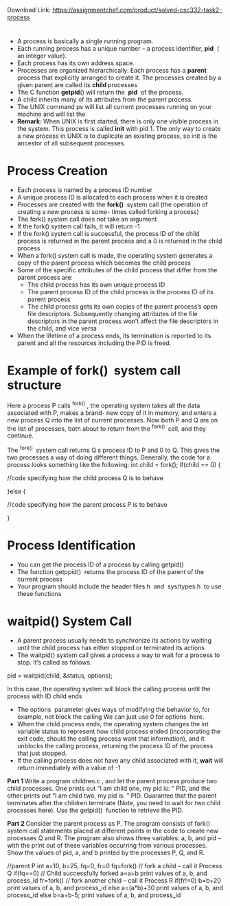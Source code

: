Download Link: https://assignmentchef.com/product/solved-csc332-task2-process
<br>
<h1></h1>

<ul>

 <li>A process is basically a single running program.</li>

 <li>Each running process has a unique number – a process identifier, ​<strong>pid</strong> ​ (​ an integer value).</li>

 <li>Each process has its own address space.</li>

 <li>Processes are organized hierarchically. Each process has a ​<strong>parent </strong>​process that explicitly arranged to create it. The processes created by a given parent are called its ​<strong>child </strong>​processes</li>

 <li>The C function ​<strong>getpid</strong>()​ will return the ​ ​<strong>pid</strong> ​ of the process.​</li>

 <li>A child inherits many of its attributes from the parent process.</li>

 <li>The UNIX command ​ps will list all current processes running on your machine and will list the ​ ​</li>

 <li>​<strong>Remark: </strong>​When UNIX is first started, there is only one visible process in the system. This process is called ​<strong>init</strong> with​ ​pid 1.​ The only way to create a new process in UNIX is to duplicate an existing process, so ​init is the ancestor of all subsequent processes.​</li>

</ul>

<h1>Process Creation</h1>

<ul>

 <li>Each process is named by a process ID number</li>

 <li>A unique process ID is allocated to each process when it is created</li>

 <li>Processes are created with the ​<strong>fork()</strong> ​ system call (the operation of creating a new process is some-​ times called forking a process)</li>

 <li>The ​fork() system call does not take an argument​</li>

 <li>If the ​fork() system call fails, it will return -1​</li>

 <li>If the ​fork() system call is successful, the process ID of the child process is returned in the parent​ process and a 0 is returned in the child process</li>

 <li>When a ​fork() system call is made, the operating system generates a copy of the parent process​ which becomes the child process</li>

 <li>Some of the specific attributes of the child process that differ from the parent process are:

  <ul>

   <li>The child process has its own unique process ID</li>

   <li>The parent process ID of the child process is the process ID of its parent process</li>

   <li>The child process gets its own copies of the parent process’s open file descriptors. Subsequently changing attributes of the file descriptors in the parent process won’t affect the file descriptors in the child, and vice versa</li>

  </ul></li>

 <li>When the lifetime of a process ends, its termination is reported to its parent and all the resources including the PID is freed.</li>

</ul>

<h1>Example of fork() ​ system call structure​</h1>

Here a process P calls <sup>fork()</sup>​ ,​ the operating system takes all the data associated with P, makes a brand- new copy of it in memory, and enters a new process Q into the list of current processes. Now both P and Q are on the list of processes, both about to return from the <sup>fork() </sup>​ call, and they continue.​

The <sup>fork() </sup>​ system call returns Q s process ID to P and 0 to Q. This gives the two processes a way of​      doing different things. Generally, the code for a process looks something like the following: int child = fork();  if(child == 0) {

//code specifying how the child process Q is to behave

}else {

//code specifying how the parent process P is to behave

}

<h1>Process Identification</h1>

<ul>

 <li>You can get the process ID of a process by calling getpid()​</li>

 <li>The function getppid() ​ returns the process ID of the parent of the current process​</li>

 <li>Your program should include the header files h ​ and ​ sys/types.h ​       to use these functions​</li>

</ul>

<h1>waitpid() System Call​</h1>

<ul>

 <li>A parent process usually needs to synchronize its actions by waiting until the child process has either stopped or terminated its actions</li>

 <li>The waitpid() system call gives a process a way to wait for a process to stop. It’s called as follows.</li>

</ul>

pid = waitpid(child, &amp;status, options);

In this case, the operating system will block the calling process until the process with ID child ends

<ul>

 <li>The options ​ parameter gives ways of modifying the behavior to, for example, not block the calling​ We can just use 0 for options ​         ​here.</li>

 <li>When the child​ process ends,​ the operating system changes the int variable status​        to​ represent how child process ended (incorporating the exit code, should the calling process want that information), and it unblocks the calling process, returning the process ID of the process that just stopped.</li>

 <li>If the calling process does not have any child associated with it, <strong>wait</strong>​ will return immediately with a​ value of -1</li>

</ul>




<strong>Part 1 </strong>Write​ a program children.c​ ,​ and let the parent process produce two child processes. One prints out “I am child one, my pid is: ” PID, and the other prints out “I am child two, my pid is: ” PID. Guarantee that the parent terminates after the children terminate (Note, you need to wait for two child processes here). Use the getpid() ​ function to retrieve the PID.​

<strong>Part 2 </strong>Consider​ the parent process as P. The program consists of fork() system call statements placed at different points in the code to create new processes Q and R. The program also shows three variables: a, b, and pid – with the print out of these variables occurring from various processes. Show the values of pid, a, and b printed by the processes P, Q, and R.

//parent P  int a=10, b=25, fq=0, fr=0  fq=fork() // fork a child – call it Process Q  if(fq==0) // Child successfully forked    a=a+b print values of a, b, and process_id    fr=fork() // fork another child – call it Process R    if(fr!=0)      b=b+20      print values of a, b, and process_id    else     a=(a*b)+30      print values of a, b, and process_id    else     b=a+b-5;      print values of a, b, and process_id
